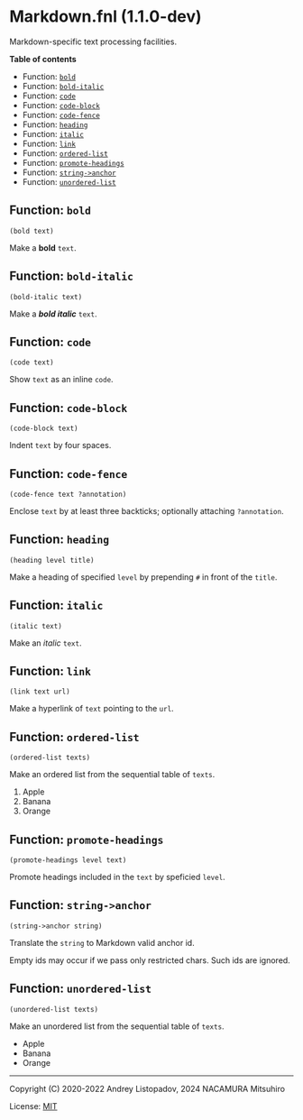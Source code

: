 # Markdown.fnl (1.1.0-dev)

Markdown-specific text processing facilities.

**Table of contents**

- Function: [`bold`](#function-bold)
- Function: [`bold-italic`](#function-bold-italic)
- Function: [`code`](#function-code)
- Function: [`code-block`](#function-code-block)
- Function: [`code-fence`](#function-code-fence)
- Function: [`heading`](#function-heading)
- Function: [`italic`](#function-italic)
- Function: [`link`](#function-link)
- Function: [`ordered-list`](#function-ordered-list)
- Function: [`promote-headings`](#function-promote-headings)
- Function: [`string->anchor`](#function-string-anchor)
- Function: [`unordered-list`](#function-unordered-list)

## Function: `bold`

```
(bold text)
```

Make a **bold** `text`.

## Function: `bold-italic`

```
(bold-italic text)
```

Make a ***bold italic*** `text`.

## Function: `code`

```
(code text)
```

Show `text` as an inline `code`.

## Function: `code-block`

```
(code-block text)
```

Indent `text` by four spaces.

## Function: `code-fence`

```
(code-fence text ?annotation)
```

Enclose `text` by at least three backticks; optionally attaching `?annotation`.

## Function: `heading`

```
(heading level title)
```

Make a heading of specified `level` by prepending `#` in front of the `title`.

## Function: `italic`

```
(italic text)
```

Make an *italic* `text`.

## Function: `link`

```
(link text url)
```

Make a hyperlink of `text` pointing to the `url`.

## Function: `ordered-list`

```
(ordered-list texts)
```

Make an ordered list from the sequential table of `texts`.

1. Apple
2. Banana
3. Orange

## Function: `promote-headings`

```
(promote-headings level text)
```

Promote headings included in the `text` by speficied `level`.

## Function: `string->anchor`

```
(string->anchor string)
```

Translate the `string` to Markdown valid anchor id.

Empty ids may occur if we pass only restricted chars. Such ids are ignored.

## Function: `unordered-list`

```
(unordered-list texts)
```

Make an unordered list from the sequential table of `texts`.

- Apple
- Banana
- Orange

---

Copyright (C) 2020-2022 Andrey Listopadov, 2024 NACAMURA Mitsuhiro

License: [MIT](https://git.sr.ht/~m15a/fnldoc/tree/main/item/LICENSE)

<!-- Generated with Fnldoc 1.1.0-dev
     https://sr.ht/~m15a/fnldoc/ -->
